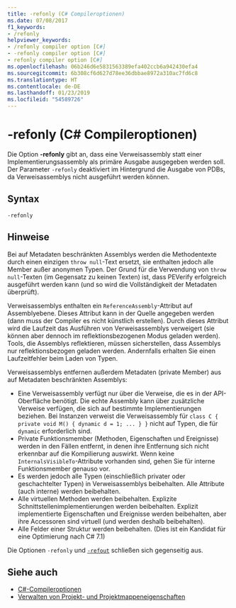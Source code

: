 ```yaml
---
title: -refonly (C# Compileroptionen)
ms.date: 07/08/2017
f1_keywords:
- /refonly
helpviewer_keywords:
- /refonly compiler option [C#]
- -refonly compiler option [C#]
- refonly compiler option [C#]
ms.openlocfilehash: 06b246d6e5831563389efa402ccb6a942430efa4
ms.sourcegitcommit: 6b308cf6d627d78ee36dbbae8972a310ac7fd6c8
ms.translationtype: HT
ms.contentlocale: de-DE
ms.lasthandoff: 01/23/2019
ms.locfileid: "54589726"
---
```

# <a name="-refonly-c-compiler-options"></a>-refonly (C# Compileroptionen)

Die Option **-refonly** gibt an, dass eine Verweisassembly statt einer Implementierungsassembly als primäre Ausgabe ausgegeben werden soll. Der Parameter `-refonly` deaktiviert im Hintergrund die Ausgabe von PDBs, da Verweisassemblys nicht ausgeführt werden können.

## <a name="syntax"></a>Syntax

```console
-refonly
```

## <a name="remarks"></a>Hinweise

Bei auf Metadaten beschränkten Assemblys werden die Methodentexte durch einen einzigen `throw null`-Text ersetzt, sie enthalten jedoch alle Member außer anonymen Typen. Der Grund für die Verwendung von `throw null`-Texten (im Gegensatz zu keinen Texten) ist, dass PEVerify erfolgreich ausgeführt werden kann (und so wird die Vollständigkeit der Metadaten überprüft).

Verweisassemblys enthalten ein `ReferenceAssembly`-Attribut auf Assemblyebene. Dieses Attribut kann in der Quelle angegeben werden (dann muss der Compiler es nicht künstlich erstellen). Durch dieses Attribut wird die Laufzeit das Ausführen von Verweisassemblys verweigert (sie können aber dennoch im reflektionsbezogenen Modus geladen werden). Tools, die Assemblys reflektieren, müssen sicherstellen, dass Assemblys nur reflektionsbezogen geladen werden. Andernfalls erhalten Sie einen Laufzeitfehler beim Laden von Typen.

Verweisassemblys entfernen außerdem Metadaten (private Member) aus auf Metadaten beschränkten Assemblys:

- Eine Verweisassembly verfügt nur über die Verweise, die es in der API-Oberfläche benötigt. Die echte Assembly kann über zusätzliche Verweise verfügen, die sich auf bestimmte Implementierungen beziehen. Bei Instanzen verweist die Verweisassembly für `class C { private void M() { dynamic d = 1; ... } }` nicht auf Typen, die für `dynamic` erforderlich sind.
- Private Funktionsmember (Methoden, Eigenschaften und Ereignisse) werden in den Fällen entfernt, in denen ihre Entfernung sich nicht erkennbar auf die Kompilierung auswirkt. Wenn keine `InternalsVisibleTo`-Attribute vorhanden sind, gehen Sie für interne Funktionsmember genauso vor.
- Es werden jedoch alle Typen (einschließlich privater oder geschachtelter Typen) in Verweisassemblys beibehalten. Alle Attribute (auch interne) werden beibehalten.
- Alle virtuellen Methoden werden beibehalten. Explizite Schnittstellenimplementierungen werden beibehalten. Explizit implementierte Eigenschaften und Ereignisse werden beibehalten, aber ihre Accessoren sind virtuell (und werden deshalb beibehalten).
- Alle Felder einer Struktur werden beibehalten. (Dies ist ein Kandidat für eine Optimierung nach C# 7.1)

Die Optionen `-refonly` und [`-refout`](refout-compiler-option.md) schließen sich gegenseitig aus.

## <a name="see-also"></a>Siehe auch

- [C#-Compileroptionen](../../../csharp/language-reference/compiler-options/index.md)
- [Verwalten von Projekt- und Projektmappeneigenschaften](/visualstudio/ide/managing-project-and-solution-properties)
